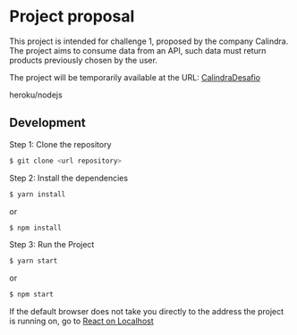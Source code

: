 # Project proposal
This project is intended for challenge 1, proposed by the company Calindra.
The project aims to consume data from an API, such data must return products previously chosen by the user.

The project will be temporarily available at the URL: [CalindraDesafio](https://desafio-calindra.herokuapp.com/)

heroku/nodejs

## Development

Step 1: Clone the repository
```sh
$ git clone <url repository>
```

Step 2: Install the dependencies
```sh
$ yarn install
```
or
```sh
$ npm install
```

Step 3: Run the Project
```sh
$ yarn start
```
or
```sh
$ npm start
```

If the default browser does not take you directly to the address the project is running on, go to [React on Localhost](http://localhost:3000)